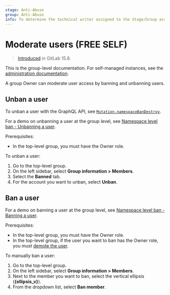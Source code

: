 ```yaml
---
stage: Anti-Abuse
group: Anti-Abuse
info: To determine the technical writer assigned to the Stage/Group associated with this page, see https://about.gitlab.com/handbook/product/ux/technical-writing/#assignments
---
```


# Moderate users  **(FREE SELF)**

> [Introduced](https://gitlab.com/gitlab-org/modelops/anti-abuse/team-tasks/-/issues/155) in GitLab 15.8.

This is the group-level documentation. For self-managed instances, see the [administration documentation](../admin_area/moderate_users.md).

A group Owner can moderate user access by banning and unbanning users.

## Unban a user

To unban a user with the GraphQL API, see [`Mutation.namespaceBanDestroy`](../../api/graphql/reference/index.md#mutationnamespacebandestroy).

<i class="fa fa-youtube-play youtube" aria-hidden="true"></i>
For a demo on unbanning a user at the group level, see [Namespace level ban - Unbanning a user](https://www.youtube.com/watch?v=mTQVbP3MQrs).

Prerequisites:

- In the top-level group, you must have the Owner role.

To unban a user:

1. Go to the top-level group.
1. On the left sidebar, select **Group information > Members**.
1. Select the **Banned** tab.
1. For the account you want to unban, select **Unban**.

## Ban a user

<i class="fa fa-youtube-play youtube" aria-hidden="true"></i>
For a demo on banning a user at the group level, see [Namespace level ban - Banning a user](https://youtu.be/1rbi1uEJmOI).

Prerequisites:

- In the top-level group, you must have the Owner role.
- In the top-level group, if the user you want to ban has the Owner role, you must [demote the user](manage.md#change-the-owner-of-a-group).

To manually ban a user:

1. Go to the top-level group.
1. On the left sidebar, select **Group information > Members**.
1. Next to the member you want to ban, select the vertical ellipsis (**{ellipsis_v}**).
1. From the dropdown list, select **Ban member**.
